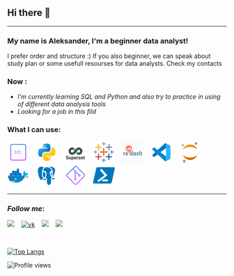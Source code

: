 ## Hi there 👋 
__________
### My name is Aleksander, I'm a beginner data analyst!

I prefer order and structure :)
If you also beginner, we can speak about study plan or some usefull resourses for data analysts. Check my contacts 

### Now :

- *I’m currently learning SQL and Python and also try to practice in using of different data analysis tools*
- *Looking for a job in this fild*

### What I can use:

![sql](https://github.com/avgalkov/avgalkov/blob/main/assets/sql.png)&nbsp;&nbsp;&nbsp;
![python](https://github.com/avgalkov/avgalkov/blob/main/assets/python.png)&nbsp;&nbsp;&nbsp;
![superset](https://github.com/avgalkov/avgalkov/blob/main/assets/superset.png)&nbsp;&nbsp;&nbsp;
![tableau](https://github.com/avgalkov/avgalkov/blob/main/assets/tableau.png)&nbsp;&nbsp;&nbsp;
![redash](https://github.com/avgalkov/avgalkov/blob/main/assets/redash.png)&nbsp;&nbsp;&nbsp;
![vsc](https://github.com/avgalkov/avgalkov/blob/main/assets/vsc.png)&nbsp;&nbsp;&nbsp;
![jupyter](https://github.com/avgalkov/avgalkov/blob/main/assets/jupyter.png)&nbsp;&nbsp;&nbsp;
![docker](https://github.com/avgalkov/avgalkov/blob/main/assets/docker.png)&nbsp;&nbsp;&nbsp;
![postgres](https://github.com/avgalkov/avgalkov/blob/main/assets/postgresql.png)&nbsp;&nbsp;&nbsp;
![git](https://github.com/avgalkov/avgalkov/blob/main/assets/git.png)&nbsp;&nbsp;&nbsp;
![powershell](https://github.com/avgalkov/avgalkov/blob/main/assets/powershell.png)

______________________
### *Follow me*:

[![](https://img.shields.io/badge/Telegram-<COLOR>?style=social&logo=telegram)](https://t.me/alexglkv)&nbsp;&nbsp;&nbsp;
[![vk](https://img.shields.io/badge/Vkontakte-<COLOR>?style=social&logo=vk)](https://vk.com/galkov91)&nbsp;&nbsp;&nbsp;
[![](https://img.shields.io/badge/Facebook-<COLOR>?style=social&logo=facebook)](https://www.facebook.com/)&nbsp;&nbsp;&nbsp;
[![](https://img.shields.io/badge/Stepik-<COLOR>?style=social&logo=appveyor)](https://stepik.org/users/537725888)&nbsp;&nbsp;&nbsp;

<br />

[![Top Langs](https://github-readme-stats.vercel.app/api/top-langs/?username=avgalkov)](https://github.com/anuraghazra/github-readme-stats)

![Profile views](https://gpvc.arturio.dev/avgalkov)
